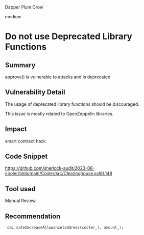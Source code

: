 Dapper Plum Crow

medium

# Do not use Deprecated Library Functions
## Summary
approve() is vulnerable to attacks and is deprecated

## Vulnerability Detail
The usage of deprecated library functions should be discouraged.

This issue is mostly related to OpenZeppelin libraries.

## Impact
smart contract hack

## Code Snippet
https://github.com/sherlock-audit/2023-08-cooler/blob/main/Cooler/src/Clearinghouse.sol#L148

## Tool used

Manual Review

## Recommendation
```solidity
 dai.safeIncreaseAllowance(address(cooler_), amount_);

``` 
